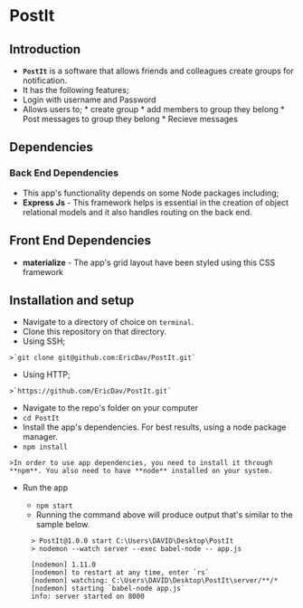 # PostIt

## Introduction
*  **`PostIt`** is a software that allows friends and colleagues create groups for              notification.
*  It has the following features;
  *  Login with username and Password
  *  Allows users to;
    *  create group
    *  add members to group they belong
    *  Post messages to group they belong
    *  Recieve messages

## Dependencies

### Back End Dependencies
*  This app's functionality depends on some Node packages including;
  *  **Express Js** - This framework helps is essential in the creation of  object relational models and it also handles routing on the back end.
  
## Front End Dependencies
*  **materialize** - The app's grid layout have been styled using this CSS framework

## Installation and setup
*  Navigate to a directory of choice on `terminal`.
*  Clone this repository on that directory.
  *  Using SSH;

    >`git clone git@github.com:EricDav/PostIt.git`

  *  Using HTTP;

    >`https://github.com/EricDav/PostIt.git`

*  Navigate to the repo's folder on your computer
  *  `cd PostIt`
*  Install the app's dependencies. For best results, using a node package manager.
  *  `npm install`

    >In order to use app dependencies, you need to install it through **npm**. You also need to have **node** installed on your system.

* Run the app
  *  `npm start`
  *  Running the command above will produce output that's similar to the sample below.

  ```
    > PostIt@1.0.0 start C:\Users\DAVID\Desktop\PostIt
    > nodemon --watch server --exec babel-node -- app.js

    [nodemon] 1.11.0
    [nodemon] to restart at any time, enter `rs`
    [nodemon] watching: C:\Users\DAVID\Desktop\PostIt\server/**/*
    [nodemon] starting `babel-node app.js`
    info: server started on 8000
  ```
